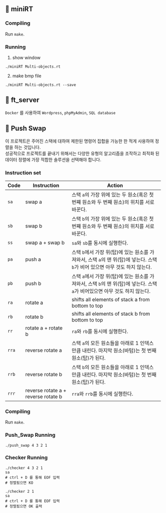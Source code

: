 ## 📌 miniRT 

### Compiling
Run `make`.

### Running
1. show window
```
./miniRT Multi-objects.rt
```
2. make bmp file
```
./miniRT Multi-objects.rt --save
```
## 📌 ft_server

`Docker` 를 사용하여 `Wordpress`, `phpMyAdmin`, `SQL database`

## 📌 Push Swap
  
이 프로젝트은 주어진 스택에 대하여 제한된 명령어 집합을 가능한 한 적게 사용하여 정렬을 하는 것입니다.   
성공적으로 프로젝트를 끝내기 위해서는 다양한 유형의 알고리즘을 조작하고 최적화 된 데이터 정렬에 가장 적합한 솔루션을 선택해야 합니다.

### Instruction set

Code	| Instruction			| Action
--------|-----------------------|----------------------------------------------
`sa`	| swap a				| 스택 `a`의 가장 위에 있는 두 원소(혹은 첫 번쨰 원소와 두 번째 원소)의 위치를 서로 바꾼다.
`sb`	| swap b				| 스택 `b`의 가장 위에 있는 두 원소(혹은 첫 번쨰 원소와 두 번째 원소)의 위치를 서로 바꾼다.
`ss`	| swap a + swap b		| `sa`와 `sb`를 동시에 실행한다.
`pa`	| push a				| 스택 `b`에서 가장 위(탑)에 있는 원소를 가져와서, 스택 `a`의 맨 위(탑)에 넣는다. 스택 `b`가 비어 있으면 아무 것도 하지 않는다.
`pb`	| push b				| 스택 `a`에서 가장 위(탑)에 있는 원소를 가져와서, 스택 `b`의 맨 위(탑)에 넣는다. 스택 `a`가 비어있으면 아무 것도 하지 않는다.
`ra`	| rotate a				| shifts all elements of stack a from bottom to top
`rb`	| rotate b				| shifts all elements of stack b from bottom to top
`rr`	| rotate a + rotate b	| `ra`와 `rb`를 동시에 실행한다.
`rra`	| reverse rotate a		|  스택 `a`의 모든 원소들을 아래로 1 인덱스 만큼 내린다. 마지막 원소(바텀)는 첫 번째 원소(탑)가 된다.
`rrb`	| reverse rotate b		| 스택 `b`의 모든 원소들을 아래로 1 인덱스 만큼 내린다. 마지막 원소(바텀)는 첫 번째 원소(탑)가 된다.
`rrr`	| reverse rotate a + reverse rotate b	|  `rra`와 `rrb`를 동시에 실행한다.

### Compiling
Run `make`.

### Push_Swap Running
```
./push_swap 4 3 2 1
```

### Checker Running
```
./checker 4 3 2 1
sa
# ctrl + D 를 통해 EOF 입력
# 정렬됬으면 KO 
```
```
./checker 2 1
sa
# ctrl + D 를 통해 EOF 입력
# 정렬됬으면 OK 출력
```

